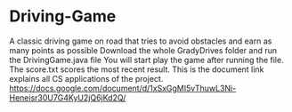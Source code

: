 # Driving-Game
A classic driving game on road that tries to avoid obstacles and earn as many points as possible
Download the whole GradyDrives folder and run the DrivingGame.java file
You will start play the game after running the file.
The score.txt scores the most recent result.
This is the document link explains all CS applications of the project.
https://docs.google.com/document/d/1xSxGgMI5vThuwL3Ni-Heneisr30U7G4KyU2jQ6jKd2Q/
